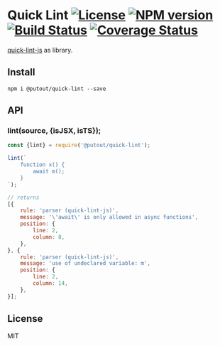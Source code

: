 # Quick Lint [![License][LicenseIMGURL]][LicenseURL] [![NPM version][NPMIMGURL]][NPMURL] [![Build Status][BuildStatusIMGURL]][BuildStatusURL] [![Coverage Status][CoverageIMGURL]][CoverageURL]

[NPMIMGURL]: https://img.shields.io/npm/v/@putout/quick-lint.svg?style=flat
[BuildStatusURL]: https://github.com/putoutjs/quick-lint/actions?query=workflow%3A%22Node+CI%22 "Build Status"
[BuildStatusIMGURL]: https://github.com/putoutjs/quick-lint/workflows/Node%20CI/badge.svg
[LicenseIMGURL]: https://img.shields.io/badge/license-MIT-317BF9.svg?style=flat
[NPMURL]: https://npmjs.org/package/@putout/quick-lint "npm"
[LicenseURL]: https://tldrlegal.com/license/mit-license "MIT License"
[CoverageURL]: https://coveralls.io/github/putoutjs/quick-lint?branch=master
[CoverageIMGURL]: https://coveralls.io/repos/putoutjs/quick-lint/badge.svg?branch=master&service=github

[quick-lint-js](https://quick-lint-js.com/) as library.

## Install

`npm i @putout/quick-lint --save`

## API

### lint(source, {isJSX, isTS});

```js
const {lint} = require('@putout/quick-lint');

lint(`
    function x() {
        await m();
    }
`);

// returns
[{
    rule: 'parser (quick-lint-js)',
    message: '\'await\' is only allowed in async functions',
    position: {
        line: 2,
        column: 8,
    },
}, {
    rule: 'parser (quick-lint-js)',
    message: 'use of undeclared variable: m',
    position: {
        line: 2,
        column: 14,
    },
}];
```

## License

MIT
